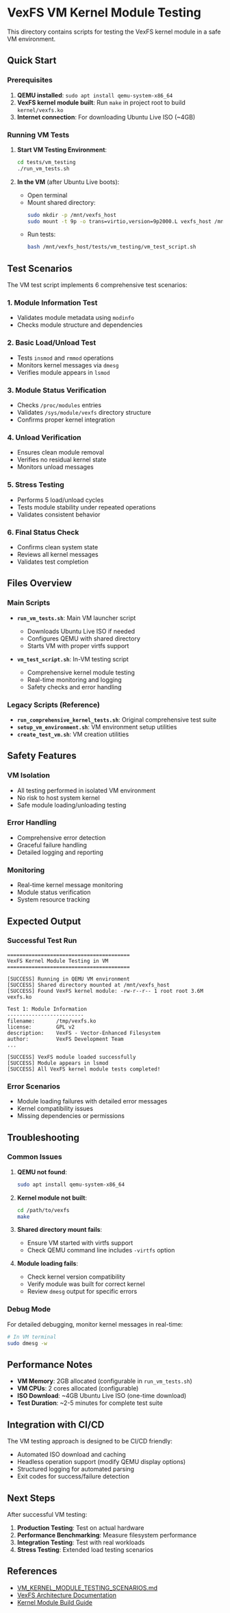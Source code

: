 # VexFS VM Kernel Module Testing

This directory contains scripts for testing the VexFS kernel module in a safe VM environment.

## Quick Start

### Prerequisites

1. **QEMU installed**: `sudo apt install qemu-system-x86_64`
2. **VexFS kernel module built**: Run `make` in project root to build `kernel/vexfs.ko`
3. **Internet connection**: For downloading Ubuntu Live ISO (~4GB)

### Running VM Tests

1. **Start VM Testing Environment**:
   ```bash
   cd tests/vm_testing
   ./run_vm_tests.sh
   ```

2. **In the VM** (after Ubuntu Live boots):
   - Open terminal
   - Mount shared directory:
     ```bash
     sudo mkdir -p /mnt/vexfs_host
     sudo mount -t 9p -o trans=virtio,version=9p2000.L vexfs_host /mnt/vexfs_host
     ```
   - Run tests:
     ```bash
     bash /mnt/vexfs_host/tests/vm_testing/vm_test_script.sh
     ```

## Test Scenarios

The VM test script implements 6 comprehensive test scenarios:

### 1. **Module Information Test**
- Validates module metadata using `modinfo`
- Checks module structure and dependencies

### 2. **Basic Load/Unload Test**
- Tests `insmod` and `rmmod` operations
- Monitors kernel messages via `dmesg`
- Verifies module appears in `lsmod`

### 3. **Module Status Verification**
- Checks `/proc/modules` entries
- Validates `/sys/module/vexfs` directory structure
- Confirms proper kernel integration

### 4. **Unload Verification**
- Ensures clean module removal
- Verifies no residual kernel state
- Monitors unload messages

### 5. **Stress Testing**
- Performs 5 load/unload cycles
- Tests module stability under repeated operations
- Validates consistent behavior

### 6. **Final Status Check**
- Confirms clean system state
- Reviews all kernel messages
- Validates test completion

## Files Overview

### Main Scripts

- **`run_vm_tests.sh`**: Main VM launcher script
  - Downloads Ubuntu Live ISO if needed
  - Configures QEMU with shared directory
  - Starts VM with proper virtfs support

- **`vm_test_script.sh`**: In-VM testing script
  - Comprehensive kernel module testing
  - Real-time monitoring and logging
  - Safety checks and error handling

### Legacy Scripts (Reference)

- **`run_comprehensive_kernel_tests.sh`**: Original comprehensive test suite
- **`setup_vm_environment.sh`**: VM environment setup utilities
- **`create_test_vm.sh`**: VM creation utilities

## Safety Features

### VM Isolation
- All testing performed in isolated VM environment
- No risk to host system kernel
- Safe module loading/unloading testing

### Error Handling
- Comprehensive error detection
- Graceful failure handling
- Detailed logging and reporting

### Monitoring
- Real-time kernel message monitoring
- Module status verification
- System resource tracking

## Expected Output

### Successful Test Run
```
========================================
VexFS Kernel Module Testing in VM
========================================

[SUCCESS] Running in QEMU VM environment
[SUCCESS] Shared directory mounted at /mnt/vexfs_host
[SUCCESS] Found VexFS kernel module: -rw-r--r-- 1 root root 3.6M vexfs.ko

Test 1: Module Information
-------------------------
filename:       /tmp/vexfs.ko
license:        GPL v2
description:    VexFS - Vector-Enhanced Filesystem
author:         VexFS Development Team
...

[SUCCESS] VexFS module loaded successfully
[SUCCESS] Module appears in lsmod
[SUCCESS] All VexFS kernel module tests completed!
```

### Error Scenarios
- Module loading failures with detailed error messages
- Kernel compatibility issues
- Missing dependencies or permissions

## Troubleshooting

### Common Issues

1. **QEMU not found**:
   ```bash
   sudo apt install qemu-system-x86_64
   ```

2. **Kernel module not built**:
   ```bash
   cd /path/to/vexfs
   make
   ```

3. **Shared directory mount fails**:
   - Ensure VM started with virtfs support
   - Check QEMU command line includes `-virtfs` option

4. **Module loading fails**:
   - Check kernel version compatibility
   - Verify module was built for correct kernel
   - Review `dmesg` output for specific errors

### Debug Mode

For detailed debugging, monitor kernel messages in real-time:
```bash
# In VM terminal
sudo dmesg -w
```

## Performance Notes

- **VM Memory**: 2GB allocated (configurable in `run_vm_tests.sh`)
- **VM CPUs**: 2 cores allocated (configurable)
- **ISO Download**: ~4GB Ubuntu Live ISO (one-time download)
- **Test Duration**: ~2-5 minutes for complete test suite

## Integration with CI/CD

The VM testing approach is designed to be CI/CD friendly:

- Automated ISO download and caching
- Headless operation support (modify QEMU display options)
- Structured logging for automated parsing
- Exit codes for success/failure detection

## Next Steps

After successful VM testing:

1. **Production Testing**: Test on actual hardware
2. **Performance Benchmarking**: Measure filesystem performance
3. **Integration Testing**: Test with real workloads
4. **Stress Testing**: Extended load testing scenarios

## References

- [VM_KERNEL_MODULE_TESTING_SCENARIOS.md](../legacy/vm_management/VM_KERNEL_MODULE_TESTING_SCENARIOS.md)
- [VexFS Architecture Documentation](../../docs/architecture/)
- [Kernel Module Build Guide](../../README.md)